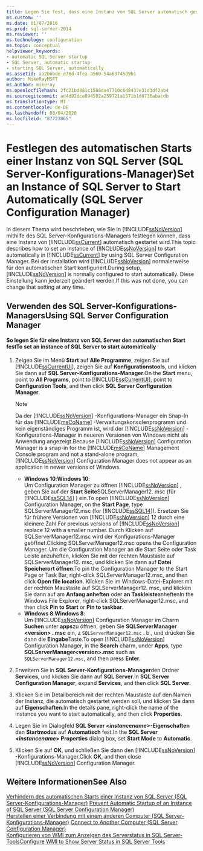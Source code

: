 ```yaml
---
title: Legen Sie fest, dass eine Instanz von SQL Server automatisch gestartet wird (SQL Server-Konfigurations-Manager) | Microsoft-Dokumentation
ms.custom: ''
ms.date: 01/07/2016
ms.prod: sql-server-2014
ms.reviewer: ''
ms.technology: configuration
ms.topic: conceptual
helpviewer_keywords:
- automatic SQL Server startup
- SQL Server, automatic startup
- starting SQL Server, automatically
ms.assetid: aa2b6bde-e76d-4fea-a560-54a63745d9b1
author: MikeRayMSFT
ms.author: mikeray
ms.openlocfilehash: 2fc21bd881c1588da47710c6d8437e31d3df2ab4
ms.sourcegitcommit: ad4d92dce894592a259721a1571b1d8736abacdb
ms.translationtype: MT
ms.contentlocale: de-DE
ms.lasthandoff: 08/04/2020
ms.locfileid: "87723065"
---
```

# <a name="set-an-instance-of-sql-server-to-start-automatically-sql-server-configuration-manager"></a><span data-ttu-id="496fd-102">Festlegen des automatischen Starts einer Instanz von SQL Server (SQL Server-Konfigurations-Manager)</span><span class="sxs-lookup"><span data-stu-id="496fd-102">Set an Instance of SQL Server to Start Automatically (SQL Server Configuration Manager)</span></span>
  <span data-ttu-id="496fd-103">In diesem Thema wird beschrieben, wie Sie in [!INCLUDE[ssNoVersion](../../includes/ssnoversion-md.md)] mithilfe des SQL Server-Konfigurations-Managers festlegen können, dass eine Instanz von [!INCLUDE[ssCurrent](../../includes/sscurrent-md.md)] automatisch gestartet wird.</span><span class="sxs-lookup"><span data-stu-id="496fd-103">This topic describes how to set an instance of [!INCLUDE[ssNoVersion](../../includes/ssnoversion-md.md)] to start automatically in [!INCLUDE[ssCurrent](../../includes/sscurrent-md.md)] by using SQL Server Configuration Manager.</span></span> <span data-ttu-id="496fd-104">Bei der Installation wird [!INCLUDE[ssNoVersion](../../includes/ssnoversion-md.md)] normalerweise für den automatischen Start konfiguriert.</span><span class="sxs-lookup"><span data-stu-id="496fd-104">During setup, [!INCLUDE[ssNoVersion](../../includes/ssnoversion-md.md)] is normally configured to start automatically.</span></span> <span data-ttu-id="496fd-105">Diese Einstellung kann jederzeit geändert werden.</span><span class="sxs-lookup"><span data-stu-id="496fd-105">If this was not done, you can change that setting at any time.</span></span>  
  
##  <a name="using-sql-server-configuration-manager"></a><a name="SSMSProcedure"></a> <span data-ttu-id="496fd-106">Verwenden des SQL Server-Konfigurations-Managers</span><span class="sxs-lookup"><span data-stu-id="496fd-106">Using SQL Server Configuration Manager</span></span>  
  
#### <a name="to-set-an-instance-of-sql-server-to-start-automatically"></a><span data-ttu-id="496fd-107">So legen Sie für eine Instanz von SQL Server den automatischen Start fest</span><span class="sxs-lookup"><span data-stu-id="496fd-107">To set an instance of SQL Server to start automatically</span></span>  
  
1.  <span data-ttu-id="496fd-108">Zeigen Sie im Menü **Start** auf **Alle Programme**, zeigen Sie auf [!INCLUDE[ssCurrentUI](../../includes/sscurrentui-md.md)], zeigen Sie auf **Konfigurationstools**, und klicken Sie dann auf **SQL Server-Konfigurations-Manager**.</span><span class="sxs-lookup"><span data-stu-id="496fd-108">On the **Start** menu, point to **All Programs**, point to [!INCLUDE[ssCurrentUI](../../includes/sscurrentui-md.md)], point to **Configuration Tools**, and then click **SQL Server Configuration Manager**.</span></span>  
  
    > [!NOTE]  
    >  <span data-ttu-id="496fd-109">Da der [!INCLUDE[ssNoVersion](../../includes/ssnoversion-md.md)] -Konfigurations-Manager ein Snap-In für das [!INCLUDE[msCoName](../../includes/msconame-md.md)] -Verwaltungskonsolenprogramm und kein eigenständiges Programm ist, wird der [!INCLUDE[ssNoVersion](../../includes/ssnoversion-md.md)] -Konfigurations-Manager in neueren Versionen von Windows nicht als Anwendung angezeigt.</span><span class="sxs-lookup"><span data-stu-id="496fd-109">Because [!INCLUDE[ssNoVersion](../../includes/ssnoversion-md.md)] Configuration Manager is a snap-in for the [!INCLUDE[msCoName](../../includes/msconame-md.md)] Management Console program and not a stand-alone program, [!INCLUDE[ssNoVersion](../../includes/ssnoversion-md.md)] Configuration Manager does not appear as an application in newer versions of Windows.</span></span>  
    >   
    >  -   <span data-ttu-id="496fd-110">**Windows 10**:</span><span class="sxs-lookup"><span data-stu-id="496fd-110">**Windows 10**:</span></span>  
    >          <span data-ttu-id="496fd-111">Um Configuration Manager zu öffnen [!INCLUDE[ssNoVersion](../../includes/ssnoversion-md.md)] , geben Sie auf der **Start Seite**SQLServerManager12. msc (für [!INCLUDE[ssSQL14](../../includes/sssql14-md.md)] ) ein.</span><span class="sxs-lookup"><span data-stu-id="496fd-111">To open [!INCLUDE[ssNoVersion](../../includes/ssnoversion-md.md)] Configuration Manager, on the **Start Page**, type SQLServerManager12.msc (for [!INCLUDE[ssSQL14](../../includes/sssql14-md.md)]).</span></span> <span data-ttu-id="496fd-112">Ersetzen Sie für frühere Versionen von [!INCLUDE[ssNoVersion](../../includes/ssnoversion-md.md)] 12 durch eine kleinere Zahl.</span><span class="sxs-lookup"><span data-stu-id="496fd-112">For previous versions of [!INCLUDE[ssNoVersion](../../includes/ssnoversion-md.md)] replace 12 with a smaller number.</span></span> <span data-ttu-id="496fd-113">Durch Klicken auf SQLServerManager12.msc wird der Konfigurations-Manager geöffnet.</span><span class="sxs-lookup"><span data-stu-id="496fd-113">Clicking SQLServerManager12.msc opens the Configuration Manager.</span></span> <span data-ttu-id="496fd-114">Um die Configuration Manager an die Start Seite oder Task Leiste anzuheften, klicken Sie mit der rechten Maustaste auf SQLServerManager12. msc, und klicken Sie dann auf **Datei Speicherort öffnen**.</span><span class="sxs-lookup"><span data-stu-id="496fd-114">To pin the Configuration Manager to the Start Page or Task Bar, right-click SQLServerManager12.msc, and then click **Open file location**.</span></span> <span data-ttu-id="496fd-115">Klicken Sie im Windows-Datei-Explorer mit der rechten Maustaste auf SQLServerManager12. msc, und klicken Sie dann auf am **Anfang anheften** oder **an Taskleiste**anheften</span><span class="sxs-lookup"><span data-stu-id="496fd-115">In the Windows File Explorer, right-click SQLServerManager12.msc, and then click **Pin to Start** or **Pin to taskbar**.</span></span>  
    > -   <span data-ttu-id="496fd-116">**Windows 8**:</span><span class="sxs-lookup"><span data-stu-id="496fd-116">**Windows 8**:</span></span>  
    >          <span data-ttu-id="496fd-117">Um [!INCLUDE[ssNoVersion](../../includes/ssnoversion-md.md)] Configuration Manager im Charm **Suchen** unter **apps**zu öffnen, geben Sie **SQLServerManager \<version> . msc** ein, z `SQLServerManager12.msc` . b., und drücken Sie dann die **Eingabe**Taste.</span><span class="sxs-lookup"><span data-stu-id="496fd-117">To open [!INCLUDE[ssNoVersion](../../includes/ssnoversion-md.md)] Configuration Manager, in the **Search** charm, under **Apps**, type **SQLServerManager\<version>.msc** such as `SQLServerManager12.msc`, and then press **Enter**.</span></span>  
  
2.  <span data-ttu-id="496fd-118">Erweitern Sie in **SQL Server-Konfigurations-Manager**den Ordner **Services**, und klicken Sie dann auf **SQL Server**.</span><span class="sxs-lookup"><span data-stu-id="496fd-118">In **SQL Server Configuration Manager**, expand **Services**, and then click **SQL Server**.</span></span>  
  
3.  <span data-ttu-id="496fd-119">Klicken Sie im Detailbereich mit der rechten Maustaste auf den Namen der Instanz, die automatisch gestartet werden soll, und klicken Sie dann auf **Eigenschaften**.</span><span class="sxs-lookup"><span data-stu-id="496fd-119">In the details pane, right-click the name of the instance you want to start automatically, and then click **Properties**.</span></span>  
  
4.  <span data-ttu-id="496fd-120">Legen Sie im Dialogfeld **SQL Server \<***instancename***>-Eigenschaften** den **Startmodus** auf **Automatisch** fest.</span><span class="sxs-lookup"><span data-stu-id="496fd-120">In the **SQL Server \<***instancename***> Properties** dialog box, set **Start Mode** to **Automatic**.</span></span>  
  
5.  <span data-ttu-id="496fd-121">Klicken Sie auf **OK**, und schließen Sie dann den [!INCLUDE[ssNoVersion](../../includes/ssnoversion-md.md)] -Konfigurations-Manager.</span><span class="sxs-lookup"><span data-stu-id="496fd-121">Click **OK**, and then close [!INCLUDE[ssNoVersion](../../includes/ssnoversion-md.md)] Configuration Manager.</span></span>  
  
## <a name="see-also"></a><span data-ttu-id="496fd-122">Weitere Informationen</span><span class="sxs-lookup"><span data-stu-id="496fd-122">See Also</span></span>  
 <span data-ttu-id="496fd-123">[Verhindern des automatischen Starts einer Instanz von SQL Server &#40;SQL Server-Konfigurations-Manager&#41;](scm-services-prevent-automatic-startup-of-an-instance.md) </span><span class="sxs-lookup"><span data-stu-id="496fd-123">[Prevent Automatic Startup of an Instance of SQL Server &#40;SQL Server Configuration Manager&#41;](scm-services-prevent-automatic-startup-of-an-instance.md) </span></span>  
 <span data-ttu-id="496fd-124">[Herstellen einer Verbindung mit einem anderen Computer (SQL Server-Konfigurations-Manager)](scm-services-connect-to-another-computer.md) </span><span class="sxs-lookup"><span data-stu-id="496fd-124">[Connect to Another Computer &#40;SQL Server Configuration Manager&#41;](scm-services-connect-to-another-computer.md) </span></span>  
 [<span data-ttu-id="496fd-125">Konfigurieren von WMI zum Anzeigen des Serverstatus in SQL Server-Tools</span><span class="sxs-lookup"><span data-stu-id="496fd-125">Configure WMI to Show Server Status in SQL Server Tools</span></span>](../../ssms/configure-wmi-to-show-server-status-in-sql-server-tools.md)  
  
  
